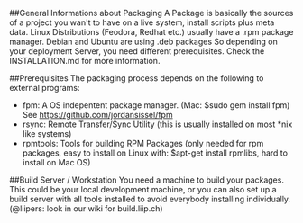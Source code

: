 ##General Informations about Packaging
A Package is basically the sources of a project you wan't to have on a live system, install scripts plus meta data.
Linux Distributions (Feodora, Redhat etc.) usually have a .rpm package manager. Debian and Ubuntu are using .deb packages
So depending on your deployment Server, you need different prerequisites. Check the INSTALLATION.md for more information.

##Prerequisites
The packaging process depends on the following to external programs:

* fpm: A OS indepentent package manager. (Mac: $sudo gem install fpm) See https://github.com/jordansissel/fpm
* rsync: Remote Transfer/Sync Utility (this is usually installed on most \*nix like systems)
* rpmtools: Tools for building RPM Packages (only needed for rpm packages, easy to install on Linux with: $apt-get install rpmlibs, hard to install on Mac OS)

##Build Server / Workstation
You need a machine to build your packages. This could be your local development machine, or you can also set up a build server with all tools installed to avoid everybody installing individually. (@liipers: look in our wiki for build.liip.ch)